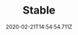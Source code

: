 ---
templateKey: blog-post
title: Stable
type: building
description: Hardwood (100) Iron Bar (5), Allows you to keep and ride a horse. Horse included.
featuredpost: false
date: 2020-02-21T14:54:54.711Z
featuredimage: /img/Stable.png
cost: 10000
footprint: 4x2
source: robin
tags:
  - Hardwood
  - Iron Bar
  - Horse
---